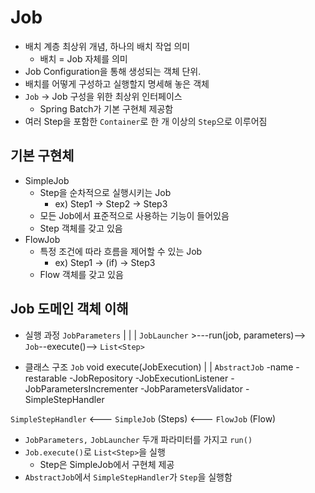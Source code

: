 # Job
- 배치 계층 최상위 개념, 하나의 배치 작업 의미 
	- 배치 = Job 자체를 의미
- Job Configuration을 통해 생성되는 객체 단위.
- 배치를 어떻게 구성하고 실행할지 명세해 놓은 객체
- `Job` -> Job 구성을 위한 최상위 인터페이스
	- Spring Batch가 기본 구현체 제공함
- 여러 Step을 포함한 `Container`로 한 개 이상의 `Step`으로 이루어짐

## 기본 구현체
- SimpleJob
	- Step을 순차적으로 실행시키는 Job
		- ex) Step1 -> Step2 -> Step3
	- 모든 Job에서 표준적으로 사용하는 기능이 들어있음
	- Step 객체를 갖고 있음
- FlowJob
	- 특정 조건에 따라 흐름을 제어할 수 있는 Job
		- ex) Step1 -> (if) -> Step3
	- Flow 객체를 갖고 있음 

## Job 도메인 객체 이해
- 실행 과정
`JobParameters`
	|
	|
	|
`JobLauncher` >---run(job, parameters)--> `Job`--execute()--> `List<Step>`


- 클래스 구조 
	`Job`
void execute(JobExecution)
	|
	|
`AbstractJob`
-name
-restarable
-JobRepository
-JobExecutionListener
-JobParametersIncrementer
-JobParametersValidator
-SimpleStepHandler


`SimpleStepHandler` <--- `SimpleJob` (Steps)
					<--- `FlowJob` (Flow)



- `JobParameters,` `JobLauncher` 두개 파라미터를 가지고 `run()`
- `Job.execute()`로 `List<Step>`을 실행
	- Step은 SimpleJob에서 구현체 제공
- `AbstractJob`에서 `SimpleStepHandler`가 `Step`을 실행함


